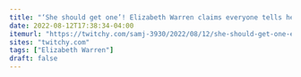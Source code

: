 ```yaml
---
title: "‘She should get one’! Elizabeth Warren claims everyone tells her they’d vote for her if she ONLY had a penis annnd now we DEAD lol"
date: 2022-08-12T17:38:34-04:00
itemurl: "https://twitchy.com/samj-3930/2022/08/12/she-should-get-one-elizabeth-warren-claims-everyone-tells-her-theyd-vote-for-her-if-she-only-had-a-penis-annnd-now-we-dead-lol/"
sites: "twitchy.com"
tags: ["Elizabeth Warren"]
draft: false
---
```



